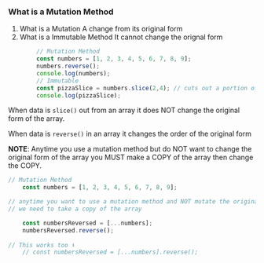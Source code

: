 ### What is a Mutation Method
1. What is a Mutation
    A change from its original form 
2. What is a Immutable Method
    It cannot change the orignal form

```js
        // Mutation Method
        const numbers = [1, 2, 3, 4, 5, 6, 7, 8, 9];
        numbers.reverse();
        console.log(numbers);
        // Immutable 
        const pizzaSlice = numbers.slice(2,4); // cuts out a portion of the array 
        console.log(pizzaSlice);
```
When data is `slice()` out from an array it does NOT change the original form of the array.

When data is `reverse()` in an array it changes the order of the original form

**NOTE**: Anytime you use a mutation method but do NOT want to change the original form of the array you MUST make a COPY of the array then change the COPY.

```js
// Mutation Method
    const numbers = [1, 2, 3, 4, 5, 6, 7, 8, 9];

// anytime you want to use a mutation method and NOT mutate the original arrya
// we need to take a copy of the array

    const numbersReversed = [...numbers]; 
    numbersReversed.reverse(); 
    
// This works too ⬇
    // const numbersReversed = [...numbers].reverse();
```